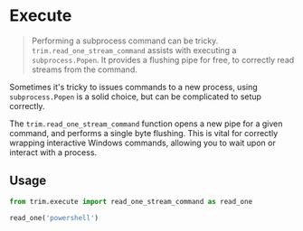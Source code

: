 # Execute

> Performing a subprocess command can be tricky. `trim.read_one_stream_command` assists with executing a `subprocess.Popen`. It provides a flushing pipe for free, to correctly read streams from the command.

Sometimes it's tricky to issues commands to a new process, using `subprocess.Popen` is a solid choice, but can be complicated to setup correctly.

The `trim.read_one_stream_command` function opens a new pipe for a given command, and performs a single byte flushing. This is vital for correctly wrapping interactive Windows commands, allowing you to wait upon or interact with a process.


## Usage

```py
from trim.execute import read_one_stream_command as read_one

read_one('powershell')
```
